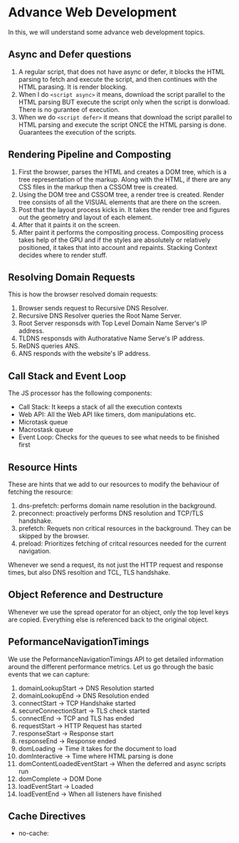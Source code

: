 # Advance Web Development

In this, we will understand some advance web development topics.

## Async and Defer questions

1. A regular script, that does not have async or defer, it blocks the HTML parsing to fetch and execute the script, and then continues with the HTML parasing. It is render blocking.
2. When I do `<script async>` it means, download the script parallel to the HTML parsing BUT execute the script only when the script is donwload. There is no gurantee of execution.
3. When we do `<script defer>` it means that download the script parallel to HTML parsing and execute the script ONCE the HTML parsing is done. Guarantees the execution of the scripts.

## Rendering Pipeline and Composting

1. First the browser, parses the HTML and creates a DOM tree, which is a tree representation of the markup. Along with the HTML, if there are any CSS files in the markup then a CSSOM tree is created.
2. Using the DOM tree and CSSOM tree, a render tree is created. Render tree consists of all the VISUAL elements that are there on the screen.
3. Post that the layout process kicks in. It takes the render tree and figures out the geometry and layout of each element.
4. After that it paints it on the screen.
5. After paint it performs the compositing process. Compositing process takes help of the GPU and if the styles are absolutely or relatively positioned, it takes that into account and repaints. Stacking Context decides where to render stuff.

## Resolving Domain Requests

This is how the browser resolved domain requests:

1. Browser sends request to Recursive DNS Resolver.
2. Recursive DNS Resolver queries the Root Name Server.
3. Root Server responsds with Top Level Domain Name Server's IP address.
4. TLDNS responsds with Authoratative Name Serve's IP address.
5. ReDNS queries ANS.
6. ANS responds with the website's IP address.

## Call Stack and Event Loop

The JS processor has the following components:

- Call Stack: It keeps a stack of all the execution contexts
- Web API: All the Web API like timers, dom manipulations etc.
- Microtask queue
- Macrostask queue
- Event Loop: Checks for the queues to see what needs to be finished first

## Resource Hints

These are hints that we add to our resources to modify the behaviour of fetching the resource:

1. dns-prefetch: performs domain name resolution in the background.
2. preconnect: proactively performs DNS resolution and TCP/TLS handshake.
3. prefetch: Requets non critical resources in the background. They can be skipped by the browser.
4. preload: Prioritizes fetching of critcal resources needed for the current navigation.

Whenever we send a request, its not just the HTTP request and response times, but also DNS resoltion and TCL, TLS handshake.

## Object Reference and Destructure

Whenever we use the spread operator for an object, only the top level keys are copied. Everything else is referenced back to the original object.

## PeformanceNavigationTimings

We use the PeformanceNavigationTimings API to get detailed information around the different performance metrics. Let us go through the basic events that we can capture:

1. domainLookupStart -> DNS Resolution started
2. domainLookupEnd -> DNS Resolution ended
3. connectStart -> TCP Handshake started
4. secureConnectionStart -> TLS check started
5. connectEnd -> TCP and TLS has ended
6. requestStart -> HTTP Request has started
7. responseStart -> Response start
8. responseEnd -> Response ended
9. domLoading -> Time it takes for the document to load
10. domInteractive -> Time where HTML parsing is done
11. domContentLoadedEventStart -> When the deferred and async scripts run
12. domComplete -> DOM Done
13. loadEventStart -> Loaded
14. loadEventEnd -> When all listeners have finished

## Cache Directives

- no-cache:
